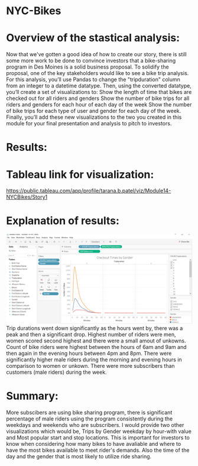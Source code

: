 # NYC-Bikes
# Overview of the stastical analysis:
Now that we've gotten a good idea of how to create our story, there is still some more work to be done to convince investors that a bike-sharing program in Des Moines is a solid business proposal. To solidify the proposal, one of the key stakeholders would like to see a bike trip analysis.
For this analysis, you’ll use Pandas to change the "tripduration" column from an integer to a datetime datatype. Then, using the converted datatype, you’ll create a set of visualizations to:
Show the length of time that bikes are checked out for all riders and genders
Show the number of bike trips for all riders and genders for each hour of each day of the week
Show the number of bike trips for each type of user and gender for each day of the week.
Finally, you’ll add these new visualizations to the two you created in this module for your final presentation and analysis to pitch to investors.
# Results:
# Tableau link for visualization:
https://public.tableau.com/app/profile/tarana.b.patel/viz/Module14-NYCBikes/Story1
# Explanation of results: 
![GitHub Graph](https://github.com/tpatel0107/NYC-Bikes/blob/main/check%20out%20times%20by%20gender.PNG?raw=true)
Trip durations went down significantly as the hours went by, there was a peak and then a significant drop.
Highest number of riders were men, women scored second highest and there were a small amout of unkowns.
Count of bike riders were highest between the hours of 6am and 9am and then again in the evening hours between 4pm and 8pm.
There were significantly higher male riders during the morning and evening hours in comparison to women or unkown.
There were more subscribers than customers (male riders) during the week. 
# Summary:
More subscibers are using bike sharing program, there is significant percentage of male riders using the program consistently during the weekdays and weekends who are subscribers.
I would provide two other visualizations which would be, Trips by Gender weekday by hour-with value and Most popular start and stop locations. This is important for investors to know when considering how many bikes to have avaliable and where to have the most bikes available to meet rider's demands. Also the time of the day and the gender that is most likely to utilize ride sharing. 
